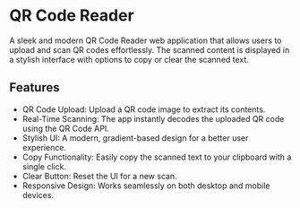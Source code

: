 # QR Code Reader

A sleek and modern QR Code Reader web application that allows users to upload and scan QR codes effortlessly. The scanned content is displayed in a stylish interface with options to copy or clear the scanned text.

## Features

- QR Code Upload: Upload a QR code image to extract its contents.
- Real-Time Scanning: The app instantly decodes the uploaded QR code using the QR Code API.
- Stylish UI: A modern, gradient-based design for a better user experience.
- Copy Functionality: Easily copy the scanned text to your clipboard with a single click.
- Clear Button: Reset the UI for a new scan.
- Responsive Design: Works seamlessly on both desktop and mobile devices.
